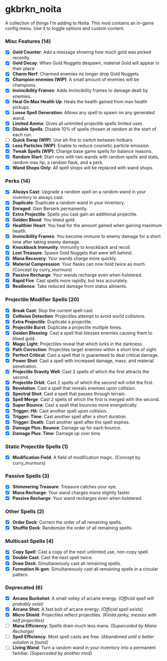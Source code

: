 # gkbrkn_noita
A collection of things I'm adding to Noita. This mod contains an in-game config menu. Use it to toggle options and custom content.

### Misc Features (14)
- [x] **Gold Counter**: Add a message showing how much gold was picked recently.
- [x] **Gold Decay**: When Gold Nuggets despawn, material Gold will appear in their place.
- [x] **Charm Nerf**: Charmed enemies no longer drop Gold Nuggets.
- [x] **Champion enemies (WIP)**: A small amount of enemies will be champions.
- [x] **Invincibility Frames**: Adds invincibility frames to damage dealt by enemies.
- [x] **Heal On Max Health Up**: Heals the health gained from max health pickups.
- [x] **Loose Spell Generation**: Allows any spell to spawn on any generated wand.
- [x] **Limited Ammo**: Gives all unlimited projectile spells limited uses.
- [x] **Disable Spells**: Disable 10% of spells chosen at random at the start of each run.
- [ ] **Quick Swap (WIP)**: Use alt-fire to switch between hotbars.
- [x] **Less Particles (WIP)**: Enable to reduce cosmetic particle emission.
- [x] **Tweak Spells (WIP)**: Change base game spells for balance reasons.
- [x] **Random Start**: Start runs with two wands with random spells and stats, random max hp, a random flask, and a perk.
- [x] **Wand Shops Only**: All spell shops will be replaced with wand shops.

### Perks (14)
- [x] **Always Cast**: Upgrade a random spell on a random wand in your inventory to always cast.
- [x] **Duplicate**: Duplicate a random wand in your inventory.
- [x] **Enraged**: Gain Berserk permanently.
- [x] **Extra Projectile**: Spells you cast gain an additional projectile.
- [x] **Golden Blood**: You bleed gold.
- [x] **Healthier Heart**: You heal for the amount gained when gaining maximum health.
- [x] **Invincibility Frames**: You become immune to enemy damage for a short time after taking enemy damage.
- [x] **Knockback Immunity**: Immunity to knockback and recoil.
- [x] **Lost Treasure**: Spawn Gold Nuggets that were left behind.
- [x] **Mana Recovery**: Your wands charge more quickly.
- [x] **Material Compression**: Your flasks can now hold twice as much. (Concept by curry_murmurs)
- [x] **Passive Recharge**: Your wands recharge even when holstered.
- [x] **Rapid Fire**: Cast spells more rapidly, but less accurately.
- [x] **Resilience**: Take reduced damage from status ailments.

### Projectile Modifier Spells (20)
- [x] **Break Cast**: Stop the current spell cast.
- [x] **Collision Detection**: Projectiles attempt to avoid world collisions.
- [x] **Extra Projectile**: Duplicate a projectile.
- [x] **Projectile Burst**: Duplicate a projectile multiple times.
- [x] **Golden Blessing**: Cast a spell that blesses enemies causing them to bleed gold.
- [x] **Magic Light**: Projectiles reveal that which lurks in the darkness.
- [x] **Path Correction**: Projectiles target enemies within a short line of sight.
- [x] **Perfect Critical**: Cast a spell that is guaranteed to deal critical damage.
- [x] **Power Shot**: Cast a spell with increased damage, mass, and material penetration.
- [x] **Projectile Gravity Well**: Cast 2 spells of which the first attracts the second.
- [x] **Projectile Orbit**: Cast 2 spells of which the second will orbit the first.
- [x] **Revelation**: Cast a spell that reveals enemies upon collision.
- [x] **Spectral Shot**: Cast a spell that passes through terrain.
- [x] **Spell Merge**: Cast 2 spells of which the first is merged with the second.
- [x] **Super Bounce**: Cast a spell that bounces more energetically.
- [x] **Trigger: Hit**: Cast another spell upon collision.
- [x] **Trigger: Time**: Cast another spell after a short duration.
- [x] **Trigger: Death**: Cast another spell after the spell expires.
- [x] **Damage Plus: Bounce**: Damage up for each bounce.
- [x] **Damage Plus: Time**: Damage up over time.

### Static Projectile Spells (1)
- [x] **Modification Field**: A field of modification magic. (Concept by curry_murmurs)

### Passive Spells (3)
- [x] **Shimmering Treasure**: Treasure catches your eye.
- [x] **Mana Recharge**: Your wand charges mana slightly faster.
- [x] **Passive Recharge**: Your wand recharges even when holstered.

### Other Spells (2)
- [x] **Order Deck**: Correct the order of all remaining spells.
- [x] **Shuffle Deck**: Randomize the order of all remaining spells.

### Multicast Spells (4)
- [x] **Copy Spell**: Cast a copy of the next unlimited use, non-copy spell.
- [x] **Double Cast**: Cast the next spell twice.
- [x] **Draw Deck**: Simultaneously cast all remaining spells.
- [x] **Formation N-gon**: Simultaneously cast all remaining spells in a circular pattern.

### Deprecated (6)
- [x] **Arcane Buckshot**: A small volley of arcane energy. *(Official spell will probably exist)*
- [x] **Arcane Shot**: A fast bolt of arcane energy. *(Official spell exists)*
- [x] **Micro Shield**: Projectiles reflect projectiles. *(Kinda janky, messes with self projectiles)*
- [ ] **Mana Efficiency**: Spells drain much less mana. *(Superceded by Mana Recharge)*
- [ ] **Spell Efficiency**: Most spell casts are free. *(Abandoned until a better solution is found)*
- [ ] **Living Wand**: Turn a random wand in your inventory into a permanent familiar. *(Superceded by another mod)*
